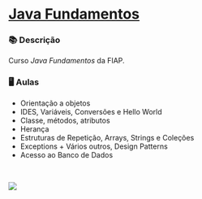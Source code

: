 # [Java Fundamentos](https://on.fiap.com.br/index.php)

### 📚  Descrição

Curso *Java Fundamentos* da FIAP.

### 🖥️  Aulas

- Orientação a objetos                        
- IDES, Variáveis, Conversões e Hello World                        
- Classe, métodos, atributos                          
- Herança                       
- Estruturas de Repetição, Arrays, Strings e Coleções               
- Exceptions + Vários outros, Design Patterns                     
- Acesso ao Banco de Dados

&nbsp;


<a href="https://www.linkedin.com/in/claudia-nogueira-dos-anjos-b71726215/" target="_blank">
        <img src="https://img.shields.io/badge/claudiaanjos-%230077B5.svg?&style=for-the-badge&logo=linkedin&logoColor=white&link=mailto:https://www.linkedin.com/in/claudia-nogueira-dos-anjos-093407180/">
</a>

